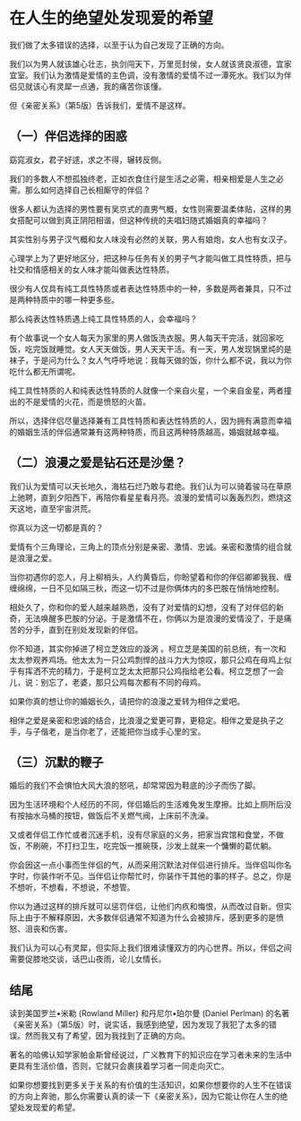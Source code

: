 

# 在人生的绝望处发现爱的希望

我们做了太多错误的选择，以至于认为自己发现了正确的方向。

我们以为男人就该雄心壮志，执剑闯天下，万里觅封侯，女人就该贤良淑德，宜家宜室。我们认为激情是爱情的主色调，没有激情的爱情不过一潭死水。我们以为伴侣见就该心有灵犀一点通，我的痛苦你该懂。

但《亲密关系》（第5版）告诉我们，爱情不是这样。

## （一）伴侣选择的困惑

窈窕淑女，君子好逑，求之不得，辗转反侧。

我们的多数人不想孤独终老，正如衣食住行是生活之必需，相亲相爱是人生之必需。那么如何选择自己长相厮守的伴侣？

很多人都认为选择的男性要有吴京式的直男气概，女性则需要温柔体贴，这样的男女搭配可以做到真正阴阳相谐，但这种传统的夫唱妇随式婚姻真的幸福吗？

其实性别与男子汉气概和女人味没有必然的关联，男人有娘炮，女人也有女汉子。

心理学上为了更好地区分，把这种与任务有关的男子气才能叫做工具性特质，把与社交和情感相关的女人味才能叫做表达性特质。

很少有人仅具有纯工具性特质或者表达性特质中的一种，多数是两者兼具，只不过是两种特质中的哪一种更多些。

那么纯表达性特质遇上纯工具性特质的人，会幸福吗？

有个故事说一个女人每天为家里的男人做饭洗衣服。男人每天干完活，就回家吃饭，吃完饭就睡觉。女人天天做饭，男人天天干活。有一天，男人发现锅里炖的是袜子，于是问为什么？女人气呼呼地说：我每天做的饭，你什么都不说，我以为你吃什么都无所谓呢。

纯工具性特质的人和纯表达性特质的人就像一个来自火星，一个来自金星，两者撞出的不是爱情的火花，而是愤怒的火苗。

所以，选择伴侣尽量选择兼有工具性特质和表达性特质的人，因为拥有满意而幸福的婚姻生活的伴侣通常兼有这两种特质，而且这两种特质越高，婚姻就越幸福。

## （二）浪漫之爱是钻石还是沙堡？

我们认为爱情可以天长地久，海枯石烂乃敢与君绝。我们认为可以骑着骏马在草原上驰聘，直到夕阳西下，再陪你看星星看月亮。浪漫的爱情可以轰轰烈烈，燃烧这天这地，直至宇宙洪荒。

你真以为这一切都是真的？

爱情有个三角理论，三角上的顶点分别是亲密、激情、忠诚。亲密和激情的组合就是浪漫之爱。

当你初遇你的恋人，月上柳梢头，人约黄昏后，你盼望着和你的伴侣卿卿我我、缠缠绵绵，一日不见如隔三秋，而这一切不过是你俩体内的多巴胺在悄悄地控制。

相处久了，你和你的爱人越来越熟悉，没有了对爱情的幻想，没有了对伴侣的新奇，无法唤醒多巴胺的分泌。于是激情不在，你俩以为是浪漫的爱情没了，于是痛苦的分手，直到在别处发现新的伴侣。

你不知道，其实你掉进了柯立芝效应的漩涡 。柯立芝是美国的前总统，有一次和太太参观养鸡场。他太太为一只公鸡剽悍的战斗力大为惊叹，那只公鸡在母鸡上似乎有挥洒不完的精力，于是柯立芝太太把那只公鸡指给老公看。柯立芝想了一会儿，说：别忘了，老婆，那只公鸡每次都有不同的母鸡。

如果你真的想让你的婚姻长久，请把你的浪漫之爱转为相伴之爱吧。

相伴之爱是亲密和忠诚的结合，比浪漫之爱更可靠，更稳定。相伴之爱是执子之手，与子偕老，是当你老了，还能把你当成手心里的宝。

## （三）沉默的鞭子

婚后的我们不会惧怕大风大浪的怒吼，却常常因为鞋底的沙子而伤了脚。

因为生活环境和个人经历的不同，伴侣婚后的生活难免发生摩擦。比如上厕所后没有按抽水马桶的按钮，做饭后不关燃气阀，上床前不洗澡。

又或者伴侣工作忙或者沉迷手机，没有尽家庭的义务，把家当宾馆和食堂，不做饭，不刷碗，不打扫卫生，吃完饭一推碗筷，沙发上就来一个慵懒的葛优躺。

你会因这一点小事而生伴侣的气，从而采用沉默法对伴侣进行排斥。当伴侣叫你名字时，你装作听不见。当伴侣让你帮忙时，你装作干其他的事的样子。总之，你是不想听，不想看，不想说，不想管。

你以为通过这样的排斥就可以惩罚伴侣，让他们内疚和悔恨，从而改过自新。但实际上由于不解释原因，大多数伴侣通常不知道为什么会被排斥，感到更多的是愤怒、沮丧和伤害。

我们认为可以心有灵犀，但实际上我们很难读懂双方的内心世界。所以，伴侣之间需要促膝地交谈，话巴山夜雨，论儿女情长。

## 结尾

读到美国罗兰•米勒 (Rowland Miller) 和丹尼尔•珀尔曼 (Daniel Perlman) 的名著《亲密关系》（第5版）时，说实话，我感到绝望，因为发现了我犯了太多的错误。然而我又有了希望，因为我找到了正确的方向。

著名的哈佛认知学家帕金斯曾经说过，广义教育下的知识应在学习者未来的生活中更具有生活价值，否则，它就只会裹挟着学习者一同走向灭亡。

如果你想要找到更多关于关系的有价值的生活知识，如果你想要你的人生不在错误的方向上奔驰，那么你需要认真的读一下《亲密关系》，因为它能让你在人生的绝望处发现爱的希望。


<!--stackedit_data:
eyJoaXN0b3J5IjpbLTE1ODEyMjQ2NV19
-->